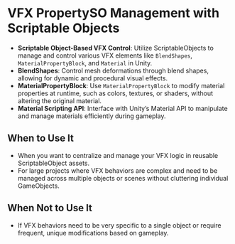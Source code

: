 # VFX PropertySO Management with Scriptable Objects

- **Scriptable Object-Based VFX Control**: Utilize ScriptableObjects to manage and control various VFX elements like `BlendShapes`, `MaterialPropertyBlock`, and `Material` in Unity.
- **BlendShapes**: Control mesh deformations through blend shapes, allowing for dynamic and procedural visual effects.
- **MaterialPropertyBlock**: Use `MaterialPropertyBlock` to modify material properties at runtime, such as colors, textures, or shaders, without altering the original material.
- **Material Scripting API**: Interface with Unity’s Material API to manipulate and manage materials efficiently during gameplay.

## When to Use It

- When you want to centralize and manage your VFX logic in reusable ScriptableObject assets.
- For large projects where VFX behaviors are complex and need to be managed across multiple objects or scenes without cluttering individual GameObjects.

## When Not to Use It

- If VFX behaviors need to be very specific to a single object or require frequent, unique modifications based on gameplay.